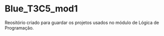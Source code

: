# Blue_T3C5_mod1
Reositório criado para guardar os projetos usados no módulo de Lógica de Programação.
